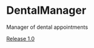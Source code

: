 # DentalManager
Manager of dental appointments

[Release 1.0](https://github.com/Evineit/DentalManager/releases)
